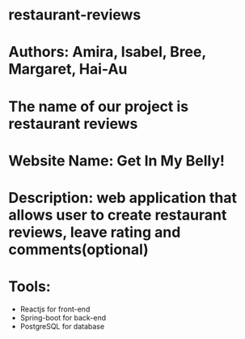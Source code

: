 # restaurant-reviews
# Authors: Amira, Isabel, Bree, Margaret, Hai-Au
# The name of our project is restaurant reviews
# Website Name: Get In My Belly!
# Description: web application that allows user to create restaurant reviews, leave rating and comments(optional)
# Tools:
  - Reactjs for front-end
  - Spring-boot for back-end
  - PostgreSQL for database
